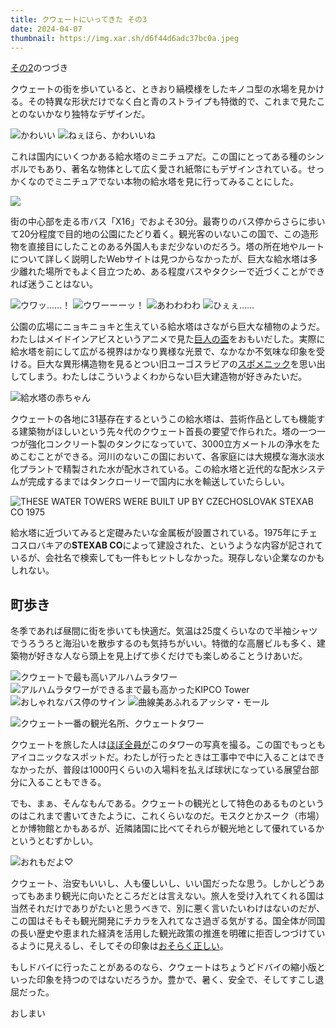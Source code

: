```yaml
---
title: クウェートにいってきた その3
date: 2024-04-07
thumbnail: https://img.xar.sh/d6f44d6adc37bc0a.jpeg
---
```


[その2](/post/1707140011/)のつづき

クウェートの街を歩いていると、ときおり縞模様をしたキノコ型の水場を見かける。その特異な形状だけでなく白と青のストライプも特徴的で、これまで見たことのないかなり独特なデザインだ。

![かわいい](https://img.xar.sh/975053c0a505e36b.jpeg)
![ねぇほら、かわいいね](https://img.xar.sh/1a7d78a0ffcab574.jpeg)

これは国内にいくつかある給水塔のミニチュアだ。この国にとってある種のシンボルでもあり、著名な物体として広く愛され紙幣にもデザインされている。せっかくなのでミニチュアでない本物の給水塔を見に行ってみることにした。

![](https://img.xar.sh/7fa6fa15a17289a3.jpeg)

街の中心部を走る市バス「X16」でおよそ30分。最寄りのバス停からさらに歩いて20分程度で目的地の公園にたどり着く。観光客のいないこの国で、この造形物を直接目にしたことのある外国人もまだ少ないのだろう。塔の所在地やルートについて詳しく説明したWebサイトは見つからなかったが、巨大な給水塔は多少離れた場所でもよく目立つため、ある程度バスやタクシーで近づくことができれば迷うことはない。

![ウワッ……！](https://img.xar.sh/b03e434a4609d116.jpeg)
![ウワーーーッ！](https://img.xar.sh/2e7670a92cf65859.jpeg)
![あわわわわ](https://img.xar.sh/d6f44d6adc37bc0a.jpeg)
![ひぇぇ……](https://img.xar.sh/e0708451e827dd41.jpeg)

公園の広場にニョキニョキと生えている給水塔はさながら巨大な植物のようだ。わたしはメイドインアビスというアニメで見た[巨人の盃](https://www.google.com/search?q=メイドインアビス+巨人の盃&tbm=isch)をおもいだした。実際に給水塔を前にして広がる視界はかなり異様な光景で、なかなか不気味な印象を受ける。巨大な異形構造物を見るとつい旧ユーゴスラビアの[スポメニック](/post/1644769315/)を思い出してしまう。わたしはこういうよくわからない巨大建造物が好きみたいだ。

![給水塔の赤ちゃん](https://img.xar.sh/8ed1833e835e0a67.jpeg)

クウェートの各地に31基存在するというこの給水塔は、芸術作品としても機能する建築物がほしいという先々代のクウェート首長の要望で作られた。塔の一つ一つが強化コンクリート製のタンクになっていて、3000立方メートルの浄水をためこむことができる。河川のないこの国において、各家庭には大規模な海水淡水化プラントで精製された水が配水されている。この給水塔と近代的な配水システムが完成するまではタンクローリーで国内に水を輸送していたらしい。

![THESE WATER TOWERS WERE BUILT UP BY CZECHOSLOVAK STEXAB CO 1975](https://img.xar.sh/54d9c778d7964b08.jpeg)

給水塔に近づいてみると定礎みたいな金属板が設置されている。1975年にチェコスロバキアの**STEXAB CO**によって建設された、というような内容が記されているが、会社名で検索しても一件もヒットしなかった。現存しない企業なのかもしれない。

## 町歩き

冬季であれば昼間に街を歩いても快適だ。気温は25度くらいなので半袖シャツでうろうろと海沿いを散歩するのも気持ちがいい。特徴的な高層ビルも多く、建築物が好きな人なら頭上を見上げて歩くだけでも楽しめることうけあいだ。

![クウェートで最も高いアルハムラタワー](https://img.xar.sh/d84f04e665e8e29b.jpeg)
![アルハムラタワーができるまで最も高かったKIPCO Tower](https://img.xar.sh/5efa4e067708e7a6.jpeg)
![おしゃれなバス停のサイン](https://img.xar.sh/a83019d90541f93b.jpeg)
![曲線美あふれるアッシマ・モール](https://img.xar.sh/c379198aa56a859b.jpeg)

![クウェート一番の観光名所、クウェートタワー](https://img.xar.sh/84e06ae787f4c617.jpeg)

クウェートを旅した人は[ほぼ全員が](https://4travel.jp/os_travelogue_photoview-city-kuwait.html)このタワーの写真を撮る。この国でもっともアイコニックなスポットだ。わたしが行ったときは工事中で中に入ることはできなかったが、普段は1000円くらいの入場料を払えば球状になっている展望台部分に入ることもできる。

でも、まぁ、そんなもんである。クウェートの観光として特色のあるものというのはこれまで書いてきたように、これくらいなのだ。モスクとかスーク（市場）とか博物館とかもあるが、近隣諸国に比べてそれらが観光地として優れているかというとむずかしい。

![おれもだよ♡](https://img.xar.sh/da843f3211f744a9.jpeg)

クウェート、治安もいいし、人も優しいし、いい国だったな思う。しかしどうあってもあまり観光に向いたところだとは言えない。旅人を受け入れてくれる国は当然それだけでありがたいと思うべきで、別に悪く言いたいわけはないのだが、この国はそもそも観光開発にチカラを入れてなさ過ぎる気がする。国全体が同国の長い歴史や恵まれた経済を活用した観光政策の推進を明確に拒否しつづけているように見えるし、そしてその印象は[おそらく正しい](https://timeskuwait.com/news/summer-exodus-and-withered-inbound-tourism/)。

もしドバイに行ったことがあるのなら、クウェートはちょうどドバイの縮小版といった印象を持つのではないだろうか。豊かで、暑く、安全で、そしてすこし退屈だった。

おしまい
